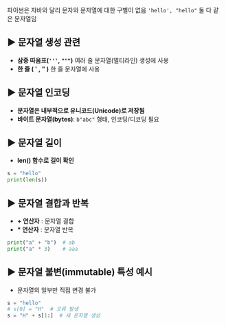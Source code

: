 파이썬은 자바와 달리 문자와 문자열에 대한 구별이 없음
` 'hello', "hello" `
둘 다 같은 문자열임
## ▶️ 문자열 생성 관련
- **삼중 따옴표(`'''`, `"""`)** 
	여러 줄 문자열(멀티라인) 생성에 사용
- **한 줄 ( ' , " )**
	한 줄 문자열에 사용
## ▶️ 문자열 인코딩
- **문자열은 내부적으로 유니코드(Unicode)로 저장됨**
- **바이트 문자열(bytes)**: `b"abc"` 형태, 인코딩/디코딩 필요
## ▶️ 문자열 길이
- **len() 함수로 길이 확인**
```python
s = "hello"
print(len(s))
```
## ▶️ 문자열 결합과 반복
- **+ 연산자** : 문자열 결합
- **\* 연산자** : 문자열 반복
```python
print("a" + "b")  # ab
print("a" * 3)    # aaa
```
## ▶️ 문자열 불변(immutable) 특성 예시
- 문자열의 일부만 직접 변경 불가
```python
s = "hello"
# s[0] = "H"  # 오류 발생
s = "H" + s[1:]  # 새 문자열 생성
```